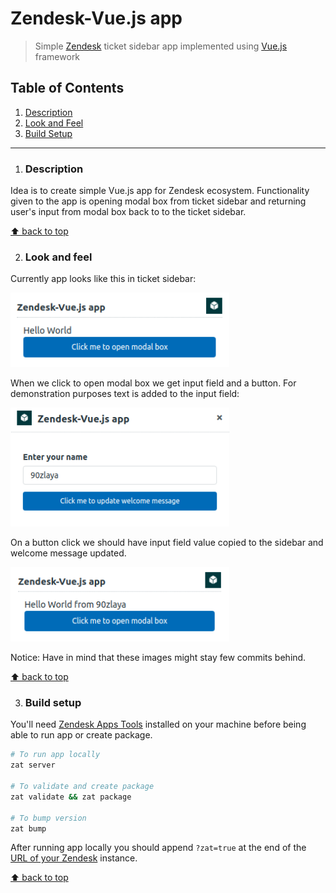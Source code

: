 # Zendesk-Vue.js app
> Simple [Zendesk](https://www.zendesk.com/) ticket sidebar app implemented using [Vue.js](https://vuejs.org/) framework

## Table of Contents

1. [Description](#description)
1. [Look and Feel](#look-and-feel)
1. [Build Setup](#build-setup)

***

1. ### Description

Idea is to create simple Vue.js app for Zendesk ecosystem. Functionality given to the app is opening modal box from ticket sidebar and returning user's input from modal box back to to the ticket sidebar. 

[⬆ back to top](#table-of-contents)

2. ### Look and feel

Currently app looks like this in ticket sidebar:

<img src=".extras/screenshots/home-blank.png?clear_cache=2" alt="Home" width="350"/>

When we click to open modal box we get input field and a button. For demonstration purposes text is added to the input field:

<img src=".extras/screenshots/modal-text.png?clear_cache=2" alt="Modal Text" width="350"/>

On a button click we should have input field value copied to the sidebar and welcome message updated.

<img src=".extras/screenshots/home-text.png?clear_cache=2" alt="Home Text" width="350"/>


Notice: Have in mind that these images might stay few commits behind.

[⬆ back to top](#table-of-contents)

3. ### Build setup

You'll need [Zendesk Apps Tools](https://develop.zendesk.com/hc/en-us/articles/360001075048-Installing-and-using-the-Zendesk-apps-tools) installed on your machine before being able to run app or create package. 

``` bash
# To run app locally
zat server

# To validate and create package
zat validate && zat package

# To bump version
zat bump
```

After running app locally you should append `?zat=true` at the end of the [URL of your Zendesk](https://www.zendesk.com/support/) instance.

[⬆ back to top](#table-of-contents)
